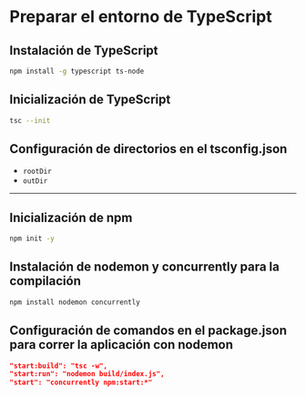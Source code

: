 # Preparar el entorno de TypeScript

## Instalación de TypeScript

```bash
npm install -g typescript ts-node
```

## Inicialización de TypeScript

```bash
tsc --init
```

## Configuración de directorios en el tsconfig.json

- `rootDir`
- `outDir`

---

## Inicialización de npm

```bash
npm init -y
```

## Instalación de nodemon y concurrently para la compilación

```bash
npm install nodemon concurrently
```

## Configuración de comandos en el package.json para correr la aplicación con nodemon

```json
"start:build": "tsc -w",
"start:run": "nodemon build/index.js",
"start": "concurrently npm:start:*"
```
